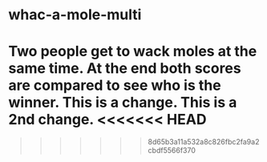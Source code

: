 # whac-a-mole-multi

Two people get to wack moles at the same time. At the end both scores are compared to see who is the winner.
This is a change.
This is a 2nd change.
<<<<<<< HEAD
=======

>>>>>>> 8d65b3a11a532a8c826fbc2fa9a2cbdf5566f370
